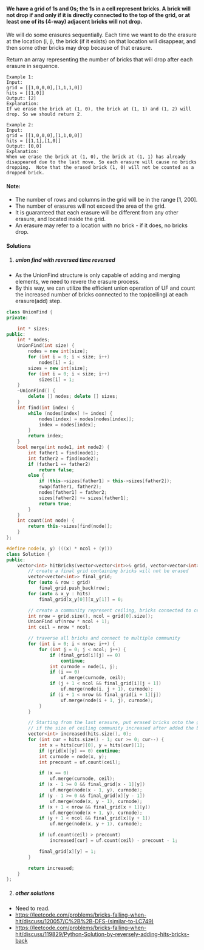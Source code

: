 #### We have a grid of 1s and 0s; the 1s in a cell represent bricks.  A brick will not drop if and only if it is directly connected to the top of the grid, or at least one of its (4-way) adjacent bricks will not drop.

We will do some erasures sequentially. Each time we want to do the erasure at the location (i, j), the brick (if it exists) on that location will disappear, and then some other bricks may drop because of that erasure.

Return an array representing the number of bricks that will drop after each erasure in sequence.

```
Example 1:
Input: 
grid = [[1,0,0,0],[1,1,1,0]]
hits = [[1,0]]
Output: [2]
Explanation: 
If we erase the brick at (1, 0), the brick at (1, 1) and (1, 2) will drop. So we should return 2.

Example 2:
Input: 
grid = [[1,0,0,0],[1,1,0,0]]
hits = [[1,1],[1,0]]
Output: [0,0]
Explanation: 
When we erase the brick at (1, 0), the brick at (1, 1) has already disappeared due to the last move. So each erasure will cause no bricks dropping.  Note that the erased brick (1, 0) will not be counted as a dropped brick.
```

 

#### Note:

-    The number of rows and columns in the grid will be in the range [1, 200].
-    The number of erasures will not exceed the area of the grid.
-    It is guaranteed that each erasure will be different from any other erasure, and located inside the grid.
-    An erasure may refer to a location with no brick - if it does, no bricks drop.


#### Solutions

1. ##### union find with reversed time reversed

- As the UnionFind structure is only capable of adding and merging elements, we need to revere the erasure process.
- By this way, we can utilize the efficient union operation of UF and count the increased number of bricks connected to the top(ceiling) at each erasure(add) step.

```c++
class UnionFind {
private:

    int * sizes;
public:
    int * nodes;
    UnionFind(int size) {
        nodes = new int[size];
        for (int i = 0; i < size; i++)
            nodes[i] = i;
        sizes = new int[size];
        for (int i = 0; i < size; i++)
            sizes[i] = 1;
    }
    ~UnionFind() {
        delete [] nodes; delete [] sizes;
    }
    int find(int index) {
        while (nodes[index] != index) {
            nodes[index] = nodes[nodes[index]];
            index = nodes[index]; 
        }
        return index;
    }
    bool merge(int node1, int node2) {
        int father1 = find(node1);
        int father2 = find(node2);
        if (father1 == father2)
            return false;
        else {
            if (this->sizes[father1] > this->sizes[father2]);
            swap(father1, father2);
            nodes[father1] = father2;
            sizes[father2] += sizes[father1];
            return true;
        }
    }
    int count(int node) {
        return this->sizes[find(node)];
    }
};

#define node(x, y) (((x) * ncol + (y)))
class Solution {
public:
    vector<int> hitBricks(vector<vector<int>>& grid, vector<vector<int>>& hits) {
        // create a final grid containing bricks will not be erased
        vector<vector<int>> final_grid;
        for (auto & row : grid)
            final_grid.push_back(row);
        for (auto & x_y : hits)
            final_grid[x_y[0]][x_y[1]] = 0;

        // create a community represent ceiling, bricks connected to ceiling will not drop
        int nrow = grid.size(), ncol = grid[0].size();
        UnionFind uf(nrow * ncol + 1);
        int ceil = nrow * ncol;

        // traverse all bricks and connect to multiple community
        for (int i = 0; i < nrow; i++) {
            for (int j = 0; j < ncol; j++) {
                if (final_grid[i][j] == 0)
                    continue;
                int curnode = node(i, j);
                if (i == 0)
                    uf.merge(curnode, ceil);
                if (j + 1 < ncol && final_grid[i][j + 1])
                    uf.merge(node(i, j + 1), curnode);
                if (i + 1 < nrow && final_grid[i + 1][j])
                    uf.merge(node(i + 1, j), curnode);
            }
        }

        // Starting from the last erasure, put erased bricks onto the grid.
        // if the size of ceiling community increased after added the brick, the same number of bricks will fall when this bricks is removed.
        vector<int> increased(hits.size(), 0);
        for (int cur = hits.size() - 1; cur >= 0; cur--) {
            int x = hits[cur][0], y = hits[cur][1];
            if (grid[x][y] == 0) continue;
            int curnode = node(x, y);
            int precount = uf.count(ceil);

            if (x == 0)
                uf.merge(curnode, ceil);
            if (x - 1 >= 0 && final_grid[x - 1][y])
                uf.merge(node(x - 1, y), curnode);
            if (y - 1 >= 0 && final_grid[x][y - 1])
                uf.merge(node(x, y - 1), curnode);
            if (x + 1 < nrow && final_grid[x + 1][y])
                uf.merge(node(x + 1, y), curnode);
            if (y + 1 < ncol && final_grid[x][y + 1])
                uf.merge(node(x, y + 1), curnode);

            if (uf.count(ceil) > precount)
                increased[cur] = uf.count(ceil) - precount - 1;

            final_grid[x][y] = 1;
        }

        return increased;
    }
};
```


2. ##### other solutions

- Need to read.
- https://leetcode.com/problems/bricks-falling-when-hit/discuss/120057/C%2B%2B-DFS-(similar-to-LC749)
- https://leetcode.com/problems/bricks-falling-when-hit/discuss/119829/Python-Solution-by-reversely-adding-hits-bricks-back